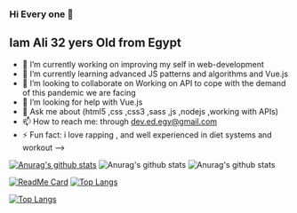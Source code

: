 ### Hi Every one 👋
## Iam Ali 32 yers Old from Egypt 

- 🔭 I’m currently working on improving my self in web-development 
- 🌱 I’m currently learning  advanced JS patterns and algorithms  and Vue.js 
- 👯 I’m looking to collaborate on Working on API to cope with the demand of this pandemic we are facing
- 🤔 I’m looking for help with  Vue.js
- 💬 Ask me about   (html5 ,css ,css3 ,sass ,js ,nodejs ,working with APIs) 
- 📫 How to reach me: through dev.ed.egy@gmail.com
- ⚡ Fun fact: i love rapping  , and well experienced in diet systems and workout 
-->


[![Anurag's github stats](https://github-readme-stats.vercel.app/api?username=Arigatouz)](https://github.com/anuraghazra/github-readme-stats)
![Anurag's github stats](https://github-readme-stats.vercel.app/api?username=Arigatouz&count_private=true)
![Anurag's github stats](https://github-readme-stats.vercel.app/api?username=Arigatouz&show_icons=true&theme=radical)

[![ReadMe Card](https://github-readme-stats.vercel.app/api/pin/?username=Arigatouz&repo=github-readme-stats)](https://github.com/Arigatouz/github-readme-stats)
[![Top Langs](https://github-readme-stats.vercel.app/api/top-langs/?username=Arigatouz&layout=compact)](https://github.com/Arigatouz/github-readme-stats)

[![Top Langs](https://github-readme-stats.vercel.app/api/top-langs/?username=Arigatouz&hide=javascript,html)](https://github.com/Arigatouz/github-readme-stats)

